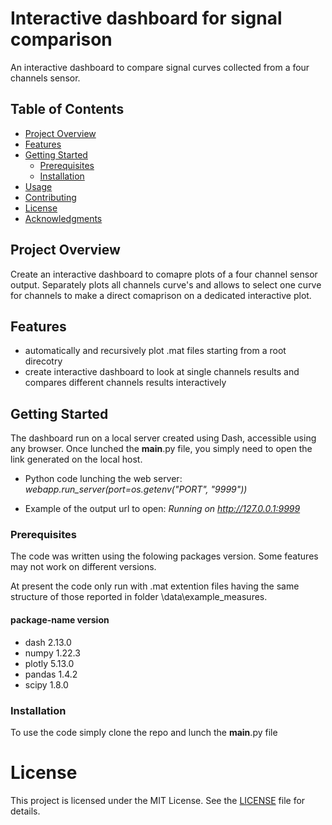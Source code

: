 # Interactive dashboard for signal comparison

An interactive dashboard to compare signal curves collected from a four channels sensor.

## Table of Contents

- [Project Overview](#project-overview)
- [Features](#features)
- [Getting Started](#getting-started)
  - [Prerequisites](#prerequisites)
  - [Installation](#installation)
- [Usage](#usage)
- [Contributing](#contributing)
- [License](#license)
- [Acknowledgments](#acknowledgments)

## Project Overview

Create an interactive dashboard to comapre plots of a four channel sensor output. Separately plots all channels curve's and allows to select one curve for channels to make a direct comaprison on a dedicated interactive plot.

## Features

- automatically and recursively plot .mat files starting from a root direcotry
- create interactive dashboard to look at single channels results and compares different channels results interactively

## Getting Started

The dashboard run on a local server created using Dash, accessible using any browser. Once lunched the __main__.py file, you simply need to open the link generated on the local host.

- Python code lunching the web server:
    *webapp.run_server(port=os.getenv("PORT", "9999"))*

- Example of the output url to open:
    *Running on http://127.0.0.1:9999*

### Prerequisites

The code was written using the folowing packages version. Some features may not work on different versions.

At present the code only run with .mat extention files having the same structure of those reported in folder \data\example_measures.

#### package-name     version

- dash             2.13.0
- numpy            1.22.3
- plotly           5.13.0
- pandas           1.4.2
- scipy            1.8.0

### Installation

To use the code simply clone the repo and lunch the __main__.py file

# License

This project is licensed under the MIT License. See the [LICENSE](LICENSE) file for details.